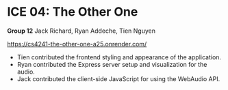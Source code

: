 # ICE 04: The Other One

**Group 12**
Jack Richard, Ryan Addeche, Tien Nguyen

https://cs4241-the-other-one-a25.onrender.com/

- Tien contributed the frontend styling and appearance of the application.
- Ryan contributed the Express server setup and visualization for the audio.
- Jack contributed the client-side JavaScript for using the WebAudio API.
